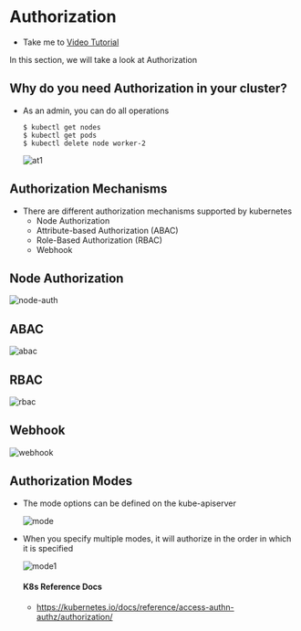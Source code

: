 # Authorization

  - Take me to [Video Tutorial](https://kodekloud.com/topic/authorization-2/)

In this section, we will take a look at Authorization

## Why do you need Authorization in your cluster?
- As an admin, you can do all operations
  ```
  $ kubectl get nodes
  $ kubectl get pods
  $ kubectl delete node worker-2
  ```

  ![at1](../../images/at1.PNG)

## Authorization Mechanisms
- There are different authorization mechanisms supported by kubernetes
  - Node Authorization
  - Attribute-based Authorization (ABAC)
  - Role-Based Authorization (RBAC)
  - Webhook

## Node Authorization

  ![node-auth](../../images/node-auth.png)

## ABAC

  ![abac](../../images/abac.PNG)

## RBAC

  ![rbac](../../images/rbac.PNG)

## Webhook

  ![webhook](../../images/webhook.PNG)

## Authorization Modes
- The mode options can be defined on the kube-apiserver

  ![mode](../../images/mode.PNG)

- When you specify multiple modes, it will authorize in the order in which it is specified

  ![mode1](../../images/mode1.PNG)


  #### K8s Reference Docs
  - https://kubernetes.io/docs/reference/access-authn-authz/authorization/
